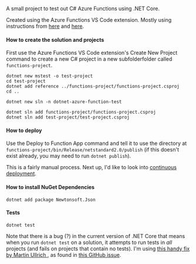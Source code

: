 A small project to test out C# Azure Functions using .NET Core.

Created using the Azure Functions VS Code extension. Mostly using instructions from [here](https://code.visualstudio.com/tutorials/functions-extension/getting-started) and [here](http://codebuckets.com/2017/11/20/multiple-projects-with-net-core-and-visual-studio-code/).

#### How to create the solution and projects

First use the Azure Functions VS Code extension's Create New Project command to create a new C# project in a new subfolderfolder called `functions-project`.

```
dotnet new mstest -o test-project
cd test-project
dotnet add reference ../functions-project/functions-project.csproj
cd ..

dotnet new sln -n dotnet-azure-function-test

dotnet sln add functions-project/functions-project.csproj
dotnet sln add test-project/test-project.csproj
```

#### How to deploy

Use the Deploy to Function App command and tell it to use the directory at `functions-project/bin/Release/netstandard2.0/publish` (if this doesn't exist already, you may need to run `dotnet publish`).

This is a fairly manual process. Next up, I'd like to look into [continuous deployment](https://docs.microsoft.com/en-us/azure/azure-functions/functions-continuous-deployment).

#### How to install NuGet Dependencies
`dotnet add package Newtonsoft.Json`

#### Tests
`dotnet test`

Note that there is a bug (?) in the current version of .NET Core that means when you run `dotnet test` on a solution, it attempts to run tests in _all_ projects (and fails on projects that contain no tests). I'm using [this handy fix by Martin Ullrich ](https://dasmulli.blog/2018/01/20/make-dotnet-test-work-on-solution-files/), as found in [this GitHub issue](https://github.com/Microsoft/vstest/issues/1129).

